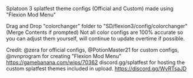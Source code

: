 Splatoon 3 splatfest theme configs (Official and Custom) made using "Flexion Mod Menu"

Drag and Drop "colorchanger" folder to "SD/flexion3/config/colorchanger"
(Merge Contents if prompted)
Not all color configs are 100% accurate so you can adjust them yourself, will continue to update overtime if possible.

Credit: @zera for official configs, @PotionMaster21 for custom configs, @nvnprogram for creating "Flexion Mod Menu" https://gamebanana.com/wips/70362
discord.gg/splatfest for hosting the custom splatfest themes included in upload. https://discord.gg/WyRTsaJD

